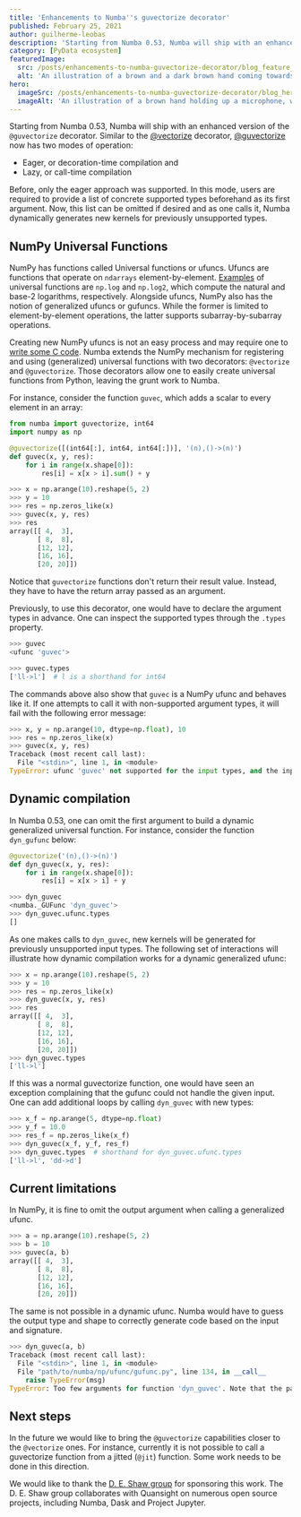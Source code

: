 ```yaml
---
title: 'Enhancements to Numba''s guvectorize decorator'
published: February 25, 2021
author: guilherme-leobas
description: 'Starting from Numba 0.53, Numba will ship with an enhanced version of the @guvectorize decorator. Similar to the @vectorize decorator, @guvectorize now has two modes of operation: Eager, or decoration-time compilation and Lazy, or call-time compilation'
category: [PyData ecosystem]
featuredImage:
  src: /posts/enhancements-to-numba-guvectorize-decorator/blog_feature_var1.svg
  alt: 'An illustration of a brown and a dark brown hand coming towards each other to pass a business card with the logo of Quansight Labs.'
hero:
  imageSrc: /posts/enhancements-to-numba-guvectorize-decorator/blog_hero_org.svg
  imageAlt: 'An illustration of a brown hand holding up a microphone, with some graphical elements highlighting the top of the microphone.'
---
```


Starting from Numba 0.53, Numba will ship with an enhanced version of the `@guvectorize` decorator. Similar to the [@vectorize](https://numba.pydata.org/numba-doc/dev/user/vectorize.html#the-vectorize-decorator) decorator, [@guvectorize](https://numba.pydata.org/numba-doc/dev/user/vectorize.html#the-guvectorize-decorator) now has two modes of operation:

- Eager, or decoration-time compilation and
- Lazy, or call-time compilation

Before, only the eager approach was supported. In this mode, users are required to provide a list of concrete supported types beforehand as its first argument. Now, this list can be omitted if desired and as one calls it, Numba dynamically generates new kernels for previously unsupported types.

## NumPy Universal Functions

NumPy has functions called Universal functions or ufuncs. Ufuncs are functions that operate on `ndarrays` element-by-element. [Examples](https://numpy.org/doc/stable/reference/ufuncs.html#available-ufuncs) of universal functions are `np.log` and `np.log2`, which compute the natural and base-2 logarithms, respectively. Alongside ufuncs, NumPy also has the notion of generalized ufuncs or gufuncs. While the former is limited to element-by-element operations, the latter supports subarray-by-subarray operations.

Creating new NumPy ufuncs is not an easy process and may require one to [write some C code](https://numpy.org/doc/stable/user/c-info.ufunc-tutorial.html). Numba extends the NumPy mechanism for registering and using (generalized) universal functions with two decorators: `@vectorize` and `@guvectorize`. Those decorators allow one to easily create universal functions from Python, leaving the grunt work to Numba.

For instance, consider the function `guvec`, which adds a scalar to every element in an array:

```python
from numba import guvectorize, int64
import numpy as np

@guvectorize([(int64[:], int64, int64[:])], '(n),()->(n)')
def guvec(x, y, res):
    for i in range(x.shape[0]):
        res[i] = x[x > i].sum() + y

>>> x = np.arange(10).reshape(5, 2)
>>> y = 10
>>> res = np.zeros_like(x)
>>> guvec(x, y, res)
>>> res
array([[ 4,  3],
       [ 8,  8],
       [12, 12],
       [16, 16],
       [20, 20]])
```

Notice that `guvectorize` functions don't return their result value. Instead, they have to have the return array passed as an argument.

Previously, to use this decorator, one would have to declare the argument types in advance. One can inspect the supported types through the `.types` property.

```python
>>> guvec
<ufunc 'guvec'>

>>> guvec.types
['ll->l']  # l is a shorthand for int64
```

The commands above also show that `guvec` is a NumPy ufunc and behaves like it. If one attempts to call it with non-supported argument types, it will fail with the following error message:

```python
>>> x, y = np.arange(10, dtype=np.float), 10
>>> res = np.zeros_like(x)
>>> guvec(x, y, res)
Traceback (most recent call last):
  File "<stdin>", line 1, in <module>
TypeError: ufunc 'guvec' not supported for the input types, and the inputs could not be safely coerced to any supported types according to the casting rule ''safe''
```

## Dynamic compilation

In Numba 0.53, one can omit the first argument to build a dynamic generalized universal function. For instance, consider the function `dyn_gufunc` below:

```python
@guvectorize('(n),()->(n)')
def dyn_guvec(x, y, res):
    for i in range(x.shape[0]):
        res[i] = x[x > i] + y

>>> dyn_guvec
<numba._GUFunc 'dyn_guvec'>
>>> dyn_guvec.ufunc.types
[]
```

As one makes calls to `dyn_guvec`, new kernels will be generated for previously unsupported input types. The following set of interactions will illustrate how dynamic compilation works for a dynamic generalized ufunc:

```python
>>> x = np.arange(10).reshape(5, 2)
>>> y = 10
>>> res = np.zeros_like(x)
>>> dyn_guvec(x, y, res)
>>> res
array([[ 4,  3],
       [ 8,  8],
       [12, 12],
       [16, 16],
       [20, 20]])
>>> dyn_guvec.types
['ll->l']
```

If this was a normal guvectorize function, one would have seen an exception complaining that the gufunc could not handle the given input. One can add additional loops by calling `dyn_guvec` with new types:

```python
>>> x_f = np.arange(5, dtype=np.float)
>>> y_f = 10.0
>>> res_f = np.zeros_like(x_f)
>>> dyn_guvec(x_f, y_f, res_f)
>>> dyn_guvec.types  # shorthand for dyn_guvec.ufunc.types
['ll->l', 'dd->d']
```

## Current limitations

In NumPy, it is fine to omit the output argument when calling a generalized ufunc.

```python
>>> a = np.arange(10).reshape(5, 2)
>>> b = 10
>>> guvec(a, b)
array([[ 4,  3],
       [ 8,  8],
       [12, 12],
       [16, 16],
       [20, 20]])
```

The same is not possible in a dynamic ufunc. Numba would have to guess the output type and shape to correctly generate code based on the input and signature.

```python
>>> dyn_guvec(a, b)
Traceback (most recent call last):
  File "<stdin>", line 1, in <module>
  File "path/to/numba/np/ufunc/gufunc.py", line 134, in __call__
    raise TypeError(msg)
TypeError: Too few arguments for function 'dyn_guvec'. Note that the pattern `out = gufunc(Arg1, Arg2, ..., ArgN)` is not allowed. Use `gufunc(Arg1, Arg2, ..., ArgN, out) instead.
```

## Next steps

In the future we would like to bring the `@guvectorize` capabilities closer to the `@vectorize` ones. For instance, currently it is not possible to call a guvectorize function from a jitted (`@jit`) function. Some work needs to be done in this direction.

We would like to thank the [D. E. Shaw group](https://www.deshaw.com/) for sponsoring this work. The D. E. Shaw group collaborates with Quansight on numerous open source projects, including Numba, Dask and Project Jupyter.
